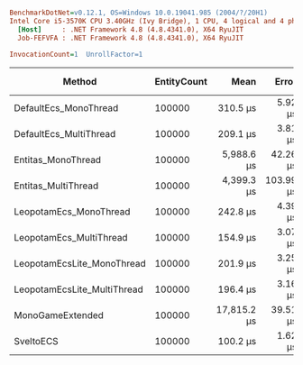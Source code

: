 ``` ini

BenchmarkDotNet=v0.12.1, OS=Windows 10.0.19041.985 (2004/?/20H1)
Intel Core i5-3570K CPU 3.40GHz (Ivy Bridge), 1 CPU, 4 logical and 4 physical cores
  [Host]     : .NET Framework 4.8 (4.8.4341.0), X64 RyuJIT
  Job-FEFVFA : .NET Framework 4.8 (4.8.4341.0), X64 RyuJIT

InvocationCount=1  UnrollFactor=1  

```
|                      Method | EntityCount |        Mean |     Error |    StdDev |       Median | Ratio | RatioSD | Gen 0 | Gen 1 | Gen 2 | Allocated |
|---------------------------- |------------ |------------:|----------:|----------:|-------------:|------:|--------:|------:|------:|------:|----------:|
|       DefaultEcs_MonoThread |      100000 |    310.5 μs |   5.92 μs |   5.25 μs |    310.45 μs |  1.00 |    0.00 |     - |     - |     - |         - |
|      DefaultEcs_MultiThread |      100000 |    209.1 μs |   3.81 μs |   6.97 μs |    208.60 μs |  0.68 |    0.02 |     - |     - |     - |         - |
|          Entitas_MonoThread |      100000 |  5,988.6 μs |  42.26 μs |  37.46 μs |  5,992.20 μs | 19.29 |    0.31 |     - |     - |     - |  808216 B |
|         Entitas_MultiThread |      100000 |  4,399.3 μs | 103.99 μs | 306.62 μs |  4,193.85 μs | 14.18 |    0.93 |     - |     - |     - |  808216 B |
|      LeopotamEcs_MonoThread |      100000 |    242.8 μs |   4.39 μs |   4.11 μs |    241.80 μs |  0.78 |    0.02 |     - |     - |     - |         - |
|     LeopotamEcs_MultiThread |      100000 |    154.9 μs |   3.07 μs |   2.72 μs |    154.60 μs |  0.50 |    0.01 |     - |     - |     - |         - |
|  LeopotamEcsLite_MonoThread |      100000 |    201.9 μs |   3.25 μs |   3.74 μs |    201.80 μs |  0.65 |    0.02 |     - |     - |     - |         - |
| LeopotamEcsLite_MultiThread |      100000 |    196.4 μs |   3.16 μs |   4.82 μs |    195.90 μs |  0.64 |    0.02 |     - |     - |     - |         - |
|            MonoGameExtended |      100000 | 17,815.2 μs |  39.51 μs |  30.84 μs | 17,824.15 μs | 57.31 |    1.04 |     - |     - |     - | 1520592 B |
|                   SveltoECS |      100000 |    100.2 μs |   1.62 μs |   1.43 μs |     99.80 μs |  0.32 |    0.01 |     - |     - |     - |         - |
